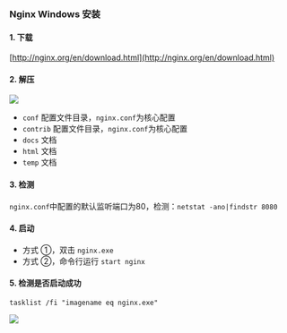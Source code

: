### Nginx Windows 安装


#### 1. 下载
[http://nginx.org/en/download.html](http://nginx.org/en/download.html)

#### 2. 解压
![](https://fgq233.github.io/imgs/java/nginx1.png)

* `conf` 配置文件目录，`nginx.conf`为核心配置
* `contrib` 配置文件目录，`nginx.conf`为核心配置
* `docs` 文档
* `html` 文档
* `temp` 文档

#### 3. 检测
`nginx.conf`中配置的默认监听端口为80，检测：`netstat -ano|findstr 8080`


#### 4. 启动
* 方式 ①，双击 `nginx.exe`
* 方式 ②，命令行运行 `start nginx`

#### 5. 检测是否启动成功
`tasklist /fi "imagename eq nginx.exe"`

![](https://fgq233.github.io/imgs/java/nginx2.png)
